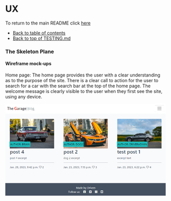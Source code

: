 # UX

To return to the main README click [here](/README.md)
* [Back to table of contents](#testing-toc) 
* [Back to top of TESTING.md](#UX) 

### The Skeleton Plane
#### Wireframe mock-ups

Home page: The home page provides the user with a clear understanding as to the purpose of the site. 
There is a clear call to action for the user to search for a car with the search bar at the top of the home page. 
The welcome message is clearly visible to the user when they first see the site, using any device.

![Home Page Wireframe](/assets/wireframes/homepage-wireframe.png)
